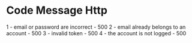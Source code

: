 # Code Message Http
1 - email or password are incorrect - 500
2 - email already belongs to an account - 500
3 - invalid token - 500
4 - the account is not logged - 500